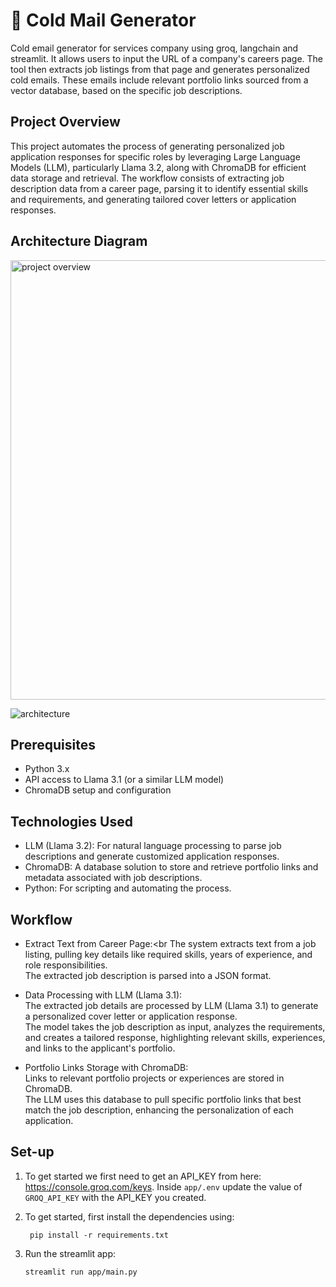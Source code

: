 # 📧 Cold Mail Generator
Cold email generator for services company using groq, langchain and streamlit. It allows users to input the URL of a company's careers page. The tool then extracts job listings from that page and generates personalized cold emails. These emails include relevant portfolio links sourced from a vector database, based on the specific job descriptions. 

## Project Overview
This project automates the process of generating personalized job application responses for specific roles by leveraging Large Language Models (LLM), particularly Llama 3.2, along with ChromaDB for efficient data storage and retrieval. The workflow consists of extracting job description data from a career page, parsing it to identify essential skills and requirements, and generating tailored cover letters or application responses.

## Architecture Diagram

<img width="703" alt="project overview" src="https://github.com/user-attachments/assets/0bb1b498-9efb-403b-808f-453678d177ae">

![architecture](https://github.com/user-attachments/assets/029c71e4-2b46-4573-bc8a-8e7d8d7e9291)


## Prerequisites
* Python 3.x
* API access to Llama 3.1 (or a similar LLM model)
* ChromaDB setup and configuration

## Technologies Used
* LLM (Llama 3.2): For natural language processing to parse job descriptions and generate customized application responses.
* ChromaDB: A database solution to store and retrieve portfolio links and metadata associated with job descriptions.
* Python: For scripting and automating the process.

## Workflow
* Extract Text from Career Page:<br
The system extracts text from a job listing, pulling key details like required skills, years of experience, and role responsibilities.<br>
The extracted job description is parsed into a JSON format. <br>

* Data Processing with LLM (Llama 3.1):<br>
The extracted job details are processed by LLM (Llama 3.1) to generate a personalized cover letter or application response.<br>
The model takes the job description as input, analyzes the requirements, and creates a tailored response, highlighting relevant skills, experiences, and links to the applicant's portfolio.<br>

* Portfolio Links Storage with ChromaDB:<br>
Links to relevant portfolio projects or experiences are stored in ChromaDB.<br>
The LLM uses this database to pull specific portfolio links that best match the job description, enhancing the personalization of each application.<br>

## Set-up
1. To get started we first need to get an API_KEY from here: https://console.groq.com/keys. Inside `app/.env` update the value of `GROQ_API_KEY` with the API_KEY you created. 


2. To get started, first install the dependencies using:
    ```commandline
     pip install -r requirements.txt
    ```
   
3. Run the streamlit app:
   ```commandline
   streamlit run app/main.py
   ```
   


